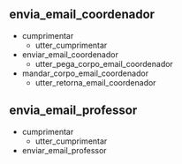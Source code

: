 ## envia_email_coordenador
* cumprimentar
    - utter_cumprimentar
* enviar_email_coordenador
    - utter_pega_corpo_email_coordenador
* mandar_corpo_email_coordenador
    - utter_retorna_email_coordenador
    
## envia_email_professor
* cumprimentar
    - utter_cumprimentar
* enviar_email_professor